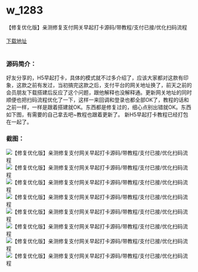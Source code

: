 # w_1283
【修复优化版】亲测修复支付网关早起打卡源码/带教程/支付已接/优化扫码流程
<br/></br>
[下载地址](https://www.uuid2.com/1283.html "下载地址")
<br/></br>
<h3>源码简介：</h3>
<p>好友分享的，H5早起打卡，具体的模式就不过多介绍了，应该大家都对这款有印象，这款之前有发过，当初搞完这款之后，支付平台的网关地址换了，前天之前的会员朋友下载搭建后反应了这个问题，跟他解释也没解释通。更新网关地址的同时顺便也把扫码流程优化了一下，这样一来回调和登录也都全部OK了，教程的话和之前一样，一样是跟着搭建就OK。东西都是修复过的，细心点别出错就OK。东西如下图，有需要的自己拿去吧~教程也跟着更新了。
新H5早起打卡教程已经打包在一起了。<p>
<h3>截图：</h3>
<img src="https://www.uuid2.com/wp-content/uploads/img/202107/4d40a90322.png" alt="【修复优化版】亲测修复支付网关早起打卡源码/带教程/支付已接/优化扫码流程"><img src="https://www.uuid2.com/wp-content/uploads/img/202107/655ec53134.png" alt="【修复优化版】亲测修复支付网关早起打卡源码/带教程/支付已接/优化扫码流程"><img src="https://www.uuid2.com/wp-content/uploads/img/202107/655ec53530.png" alt="【修复优化版】亲测修复支付网关早起打卡源码/带教程/支付已接/优化扫码流程"><img src="https://www.uuid2.com/wp-content/uploads/img/202107/b781bdc782.png" alt="【修复优化版】亲测修复支付网关早起打卡源码/带教程/支付已接/优化扫码流程"><img src="https://www.uuid2.com/wp-content/uploads/img/202107/6605b14521.png" alt="【修复优化版】亲测修复支付网关早起打卡源码/带教程/支付已接/优化扫码流程"><img src="https://www.uuid2.com/wp-content/uploads/img/202107/6605b14574.png" alt="【修复优化版】亲测修复支付网关早起打卡源码/带教程/支付已接/优化扫码流程"><img src="https://www.uuid2.com/wp-content/uploads/img/202107/dab1e9b411.png" alt="【修复优化版】亲测修复支付网关早起打卡源码/带教程/支付已接/优化扫码流程"><img src="https://www.uuid2.com/wp-content/uploads/img/202107/48fb460760.png" alt="【修复优化版】亲测修复支付网关早起打卡源码/带教程/支付已接/优化扫码流程">
